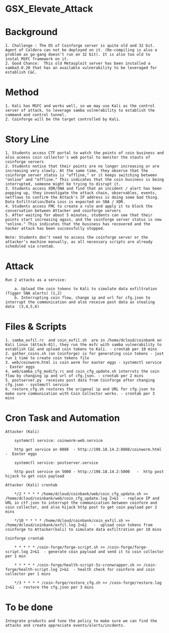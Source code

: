 # GSX_Elevate_Attack

# Background

	1. Challenge : The OS of Coinforge server is quite old and 32 bit.  Agent of Caldera can not be deployed on it. (Re-compiling is also a problem as go-gang doesn’t run on 32 bit). It is also too old to instal MSFC framework on it.
	2. Good Chance:  This old Metasploit server has been installed a samba3.0.20 that has an available vulnerability to be leveraged for establish C&C.

# Method 

	1. Kali has MSFC and works well, so we may use Kali as the control server of attack, to leverage samba vulnerability to establish the command and control tunnel.
	2. Coinforge will be the target controlled by Kali.

# Story Line

	1. Students access CTF portal to watch the points of coin business and also aceess coin collector's web portal to monitor the stauts of coinforge servers
	2. Students notice that their points are no longer increasing or are increasing very slowly. At the same time, they observe that the coinforge server status is "offline," or it keeps switching between "online" and "offline." This indicates that the coin business is being interrupted, someone might be trying to disrupt it.
	3. Students access XDR/SNA and find that an incident / alert has been popping up, they investigate the attack chain, observables, events, netflows to confirm the Attack's IP address is doing some bad thing. Data Exfiltration/Data Loss is expected on SNA / XDR.
	4. Students access FMC to create a rule and apply it to block the conversation between Attacker and coinforge servers
	5. After waiting for about 5 minutes, students can see that their points start increasing again, and the coinforge server status is now "online." This indicates that the business has recovered and the hacker attack has been successfully stopped.

	Note: Students don’t need to access the coinforge server or the attacker’s machine manually, as all necessary scripts are already scheduled via crontab.

# Attack

	Run 2 attacks as a service: 

		a. Upload the coin tokens to Kali to simulate data exfiltration (Tigger SNA alerts) (1,2)
		b. Interrupting coin flow, change ip and url for cfg.json to interrupt the communication and also receive post data as stealing data  (3,4,5,6) 

# Files & Scripts

	1. samba_exfil.rc  and coin_exfil.sh  are in /home/dcloud/coinbank on Kali linux (Attack-01), they run the msfc with samba vulnerability to establish C&C and upload coin tokens to Kali. - crontab per 10 mins
	2. gather_coins.sh (on Coinforge) is for generating coin tokens - just run 1 time to create coin tokens file
	3. web/coinworm.html is coin worm for easter eggs - systemctl service - Easter eggs
	4. web/samba_cfg_modify.rc and coin_cfg_update.sh interruts the coin flow by changing ip and url of cfg.json. - crontab per 2 mins
	5. postserver.py  receives post data from Coinforge after changing cfg.json - systemctl service
	6. restore_cfg.sh restores the origenal ip and URL for cfg.json to make sure communication with Coin Collector works. - crontab per 3 mins

# Cron Task and Automation

	Attacker (Kali)

		systemctl service: coinworm-web.service

		http get service on 8088  - http://198.18.14.2:8088/coinworm.html   -  Easter eggs

		systemctl service: postserver.service

		http post service on 5000 - http://198.18.14.2:5000   -  http post hijack to get coin payload

	Attacker (Kali) crontab

		*/2 * * * * /home/dcloud/coinbank/web/coin_cfg_update.sh >> /home/dcloud/coinbank/web/coin_cfg_update.log 2>&1  - replace IP and URL in ctf.json to interrupt the communication between coinfore and coin collector, and also hijack http post to get coin payload per 2 mins

		*/10 * * * * /home/dcloud/coinbank/coin_exfil.sh >> /home/dcloud/coinbank/exfil.log 2>&1   -  upload coin tokens from coinforge to Attacker(kali) to simulate data exfiltration per 10 mins

	Coinforge crontab

		* * * * * /coin-forge/forge-script.sh >> /coin-forge/forge-script.log 2>&1  - generate coin payload and send it to coin collector per 1 min

		* * * * * /coin-forge/health-script-5s-cronwrapper.sh >> /coin-forge/health-script.log 2>&1  - health check for coinfore and coin collector per 1 mins

		*/3 * * * * /coin-forge/restore_cfg.sh >> /coin-forge/restore.log 2>&1  - restore the cfg.json per 3 mins

# To be done

	Integrate products and tune the policy to make sure we can find the attacks and create appreciate events/alerts/incdents.
